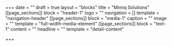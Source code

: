 +++
date = ""
draft = true
layout = "blocks"
title = "Mimiq Solutions"
[[page_sections]]
block = "header-1"
logo = ""
navigation = []
template = "navigation-header"
[[page_sections]]
block = "media-1"
caption = ""
image = ""
template = "full-width-media-element"
[[page_sections]]
block = "text-1"
content = ""
headline = ""
template = "detail-content"

+++

